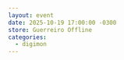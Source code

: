 ```yaml
---
layout: event
date: 2025-10-19 17:00:00 -0300
store: Guerreiro Offline
categories:
  - digimon
---
```

